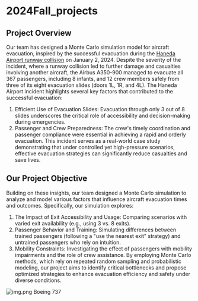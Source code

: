 # 2024Fall_projects

## Project Overview
Our team has designed a Monte Carlo simulation model for aircraft evacuation, inspired by the successful evacuation during the [Haneda Airport runway collision](https://en.wikipedia.org/wiki/2024_Haneda_Airport_runway_collision) on January 2, 2024. 
Despite the severity of the incident, where a runway collision led to further damage and casualties involving another aircraft, the Airbus A350-900 managed to evacuate all 367 passengers, including 8 infants, and 12 crew members safely from three of its eight evacuation slides (doors 1L, 1R, and 4L).
The Haneda Airport incident highlights several key factors that contributed to the successful evacuation:
1.	Efficient Use of Evacuation Slides: Evacuation through only 3 out of 8 slides underscores the critical role of accessibility and decision-making during emergencies.
2.	Passenger and Crew Preparedness: The crew's timely coordination and passenger compliance were essential in achieving a rapid and orderly evacuation.
This incident serves as a real-world case study demonstrating that under controlled yet high-pressure scenarios, effective evacuation strategies can significantly reduce casualties and save lives.

## Our Project Objective
Building on these insights, our team designed a Monte Carlo simulation to analyze and model various factors that influence aircraft evacuation times and outcomes. Specifically, our simulation explores:
1.	The Impact of Exit Accessibility and Usage: Comparing scenarios with varied exit availability (e.g., using 3 vs. 8 exits).
2.	Passenger Behavior and Training: Simulating differences between trained passengers (following a "use the nearest exit" strategy) and untrained passengers who rely on intuition.
3.	Mobility Constraints: Investigating the effect of passengers with mobility impairments and the role of crew assistance.
By employing Monte Carlo methods, which rely on repeated random sampling and probabilistic modeling, our project aims to identify critical bottlenecks and propose optimized strategies to enhance evacuation efficiency and safety under diverse conditions.

![img.png](code/fig/Boeing737.png)
Boeing 737 
